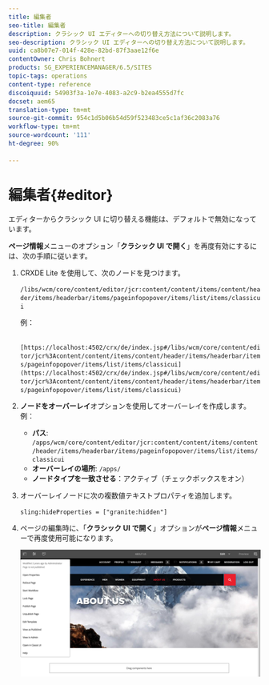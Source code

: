 ```yaml
---
title: 編集者
seo-title: 編集者
description: クラシック UI エディターへの切り替え方法について説明します。
seo-description: クラシック UI エディターへの切り替え方法について説明します。
uuid: ca8b07e7-014f-428e-82bd-87f3aae12f6e
contentOwner: Chris Bohnert
products: SG_EXPERIENCEMANAGER/6.5/SITES
topic-tags: operations
content-type: reference
discoiquuid: 54903f3a-1e7e-4083-a2c9-b2ea4555d7fc
docset: aem65
translation-type: tm+mt
source-git-commit: 954c1d5b06b54d59f523483ce5c1af36c2083a76
workflow-type: tm+mt
source-wordcount: '111'
ht-degree: 90%

---
```



# 編集者{#editor}

エディターからクラシック UI に切り替える機能は、デフォルトで無効になっています。

**ページ情報**&#x200B;メニューのオプション「**クラシック UI で開く**」を再度有効にするには、次の手順に従います。

1. CRXDE Lite を使用して、次のノードを見つけます。

   `/libs/wcm/core/content/editor/jcr:content/content/items/content/header/items/headerbar/items/pageinfopopover/items/list/items/classicui`

   例：

   ` [https://localhost:4502/crx/de/index.jsp#/libs/wcm/core/content/editor/jcr%3Acontent/content/items/content/header/items/headerbar/items/pageinfopopover/items/list/items/classicui](https://localhost:4502/crx/de/index.jsp#/libs/wcm/core/content/editor/jcr%3Acontent/content/items/content/header/items/headerbar/items/pageinfopopover/items/list/items/classicui)`

1. **ノードをオーバーレイ**&#x200B;オプションを使用してオーバーレイを作成します。例：

   * **パス**: `/apps/wcm/core/content/editor/jcr:content/content/items/content/header/items/headerbar/items/pageinfopopover/items/list/items/classicui`
   * **オーバーレイの場所**: `/apps/`
   * **ノードタイプを一致させる**：アクティブ（チェックボックスをオン）

1. オーバーレイノードに次の複数値テキストプロパティを追加します。

   `sling:hideProperties = ["granite:hidden"]`

1. ページの編集時に、「**クラシック UI で開く**」オプションが&#x200B;**ページ情報**&#x200B;メニューで再度使用可能になります。

   ![](assets/syui-03-2019-02-27-15-19-48.png)
